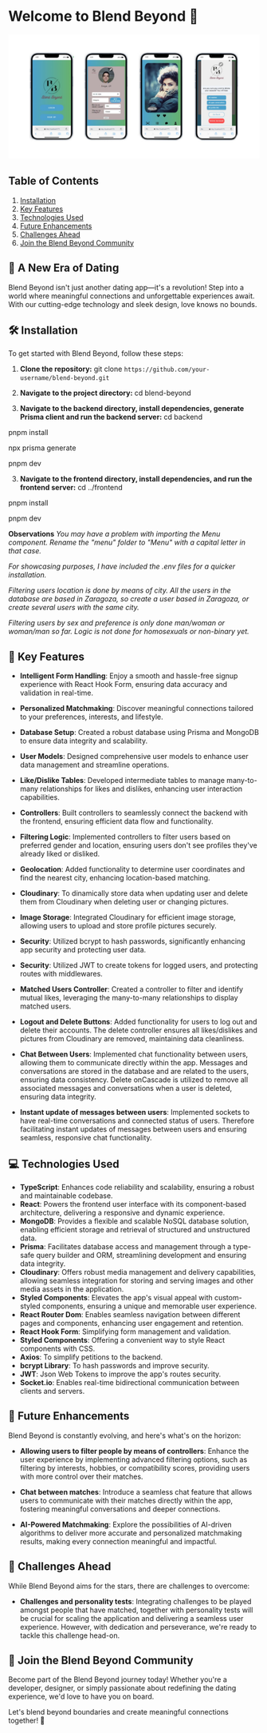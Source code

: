 # Welcome to Blend Beyond 🚀

<p align="left">
  <img src="frontend/src/assets/visual.jpg" alt="Blend Beyond Visual" />
</p>

## Table of Contents
1. [Installation](#installation)
2. [Key Features](#key-features)
3. [Technologies Used](#technologies-used)
4. [Future Enhancements](#future-enhancements)
5. [Challenges Ahead](#challenges-ahead)
6. [Join the Blend Beyond Community](#join-the-blend-beyond-community)

## 🌟 **A New Era of Dating**

Blend Beyond isn't just another dating app—it's a revolution! Step into a world where meaningful connections and unforgettable experiences await. With our cutting-edge technology and sleek design, love knows no bounds.

<a name="installation"></a>

## 🛠️ **Installation**

To get started with Blend Beyond, follow these steps:

1. **Clone the repository:**
   git clone `https://github.com/your-username/blend-beyond.git`

2. **Navigate to the project directory:**
  cd blend-beyond


3. **Navigate to the backend directory, install dependencies, generate Prisma client and run the backend server:**
  cd backend

  pnpm install

  npx prisma generate

  pnpm dev


3. **Navigate to the frontend directory, install dependencies, and run the frontend server:**
  cd ../frontend

  pnpm install

  pnpm dev


**Observations**
  *You may have a problem with importing the Menu component. Rename the "menu" folder to "Menu" with a capital letter in that case.*

  *For showcasing purposes, I have included the .env files for a quicker installation.*

  *Filtering users location is done by means of city. All the users in the database are based in Zaragoza, so create a user based in Zaragoza, or create several users with the same city.*

  *Filtering users by sex and preference is only done man/woman or woman/man so far. Logic is not done for homosexuals or non-binary yet.*

<a name="key-features"></a>

## 🚀 **Key Features**

- **Intelligent Form Handling**: Enjoy a smooth and hassle-free signup experience with React Hook Form, ensuring data accuracy and validation in real-time.
- **Personalized Matchmaking**: Discover meaningful connections tailored to your preferences, interests, and lifestyle.

- **Database Setup**: Created a robust database using Prisma and MongoDB to ensure data integrity and scalability.

- **User Models**: Designed comprehensive user models to enhance user data management and streamline operations.

- **Like/Dislike Tables**: Developed intermediate tables to manage many-to-many relationships for likes and dislikes, enhancing user interaction capabilities.

- **Controllers**: Built controllers to seamlessly connect the backend with the frontend, ensuring efficient data flow and functionality.

- **Filtering Logic**: Implemented controllers to filter users based on preferred gender and location, ensuring users don't see profiles they've already liked or disliked.

- **Geolocation**: Added functionality to determine user coordinates and find the nearest city, enhancing location-based matching.

- **Cloudinary**: To dinamically store data when updating user and delete them from Cloudinary when deleting user or changing pictures.

- **Image Storage**: Integrated Cloudinary for efficient image storage, allowing users to upload and store profile pictures securely.

- **Security**: Utilized bcrypt to hash passwords, significantly enhancing app security and protecting user data.

- **Security**: Utilized JWT to create tokens for logged users, and protecting routes with middlewares. 

- **Matched Users Controller**: Created a controller to filter and identify mutual likes, leveraging the many-to-many relationships to display matched users.

- **Logout and Delete Buttons**: Added functionality for users to log out and delete their accounts. The delete controller ensures all likes/dislikes and pictures from Cloudinary are removed, maintaining data cleanliness.

- **Chat Between Users**: Implemented chat functionality between users, allowing them to communicate directly within the app. Messages and conversations are stored in the database and are related to the users, ensuring data consistency. Delete onCascade is utilized to remove all associated messages and conversations when a user is deleted, ensuring data integrity.

- **Instant update of messages between users**: Implemented sockets to have real-time conversations and connected status of users. Therefore facilitating instant updates of messages between users and ensuring seamless, responsive chat functionality.

<a name="technologies-used"></a>

## 💻 **Technologies Used**

- **TypeScript**: Enhances code reliability and scalability, ensuring a robust and maintainable codebase.
- **React**: Powers the frontend user interface with its component-based architecture, delivering a responsive and dynamic experience.
- **MongoDB**: Provides a flexible and scalable NoSQL database solution, enabling efficient storage and retrieval of structured and unstructured data.
- **Prisma**: Facilitates database access and management through a type-safe query builder and ORM, streamlining development and ensuring data integrity.
- **Cloudinary**: Offers robust media management and delivery capabilities, allowing seamless integration for storing and serving images and other media assets in the application.
- **Styled Components**: Elevates the app's visual appeal with custom-styled components, ensuring a unique and memorable user experience.
- **React Router Dom**: Enables seamless navigation between different pages and components, enhancing user engagement and retention.
- **React Hook Form**: Simplifying form management and validation.
- **Styled Components**: Offering a convenient way to style React components with CSS.
- **Axios**: To simplify petitions to the backend.
- **bcrypt Library**: To hash passwords and improve security.
- **JWT**: Json Web Tokens to improve the app's routes security.
- **Socket.io**: Enables real-time bidirectional communication between clients and servers. 

<a name="future-enhancements"></a>

## 🌈 **Future Enhancements**

Blend Beyond is constantly evolving, and here's what's on the horizon:

- **Allowing users to filter people by means of controllers**: Enhance the user experience by implementing advanced filtering options, such as filtering by interests, hobbies, or compatibility scores, providing users with more control over their matches.

- **Chat between matches**:  Introduce a seamless chat feature that allows users to communicate with their matches directly within the app, fostering meaningful conversations and deeper connections.

- **AI-Powered Matchmaking**: Explore the possibilities of AI-driven algorithms to deliver more accurate and personalized matchmaking results, making every connection meaningful and impactful.

<a name="challenges-ahead"></a>

## 🚧 **Challenges Ahead**

While Blend Beyond aims for the stars, there are challenges to overcome:

- **Challenges and personality tests**: Integrating challenges to be played amongst people that have matched, together with personality tests will be crucial for scaling the application and delivering a seamless user experience. However, with dedication and perseverance, we're ready to tackle this challenge head-on.

<a name="join-the-blend-beyond-community"></a>

## 📣 **Join the Blend Beyond Community**

Become part of the Blend Beyond journey today! Whether you're a developer, designer, or simply passionate about redefining the dating experience, we'd love to have you on board.

Let's blend beyond boundaries and create meaningful connections together! 💖

